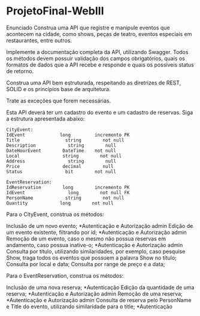 # ProjetoFinal-WebIII

Enunciado
Construa uma API que registre e manipule eventos que acontecem na cidade, como shows, peças de teatro, eventos especiais em restaurantes, entre outros.

Implemente a documentação completa da API, utilizando Swagger. Todos os métodos devem possuir validação dos campos obrigatórios, quais os formatos de dados que a API recebe e responde e quais os possíveis status de retorno.

Construa uma API bem estruturada, respeitando as diretrizes de REST, SOLID e os princípios base de arquitetura.

Trate as exceções que forem necessárias.

Esta API deverá ter um cadastro do evento e um cadastro de reservas. Siga a estrutura apresentada abaixo:

```
CityEvent:
IdEvent             long         incremento PK
Title                 string        not null
Description            string        null
DateHourEvent        DateTime    not null
Local                string        not null
Address                string        null
Price                decimal        null
Status                bit        not null

EventReservation:
IdReservation        long        incremento PK
IdEvent                long        not null FK
PersonName            string        not null
Quantity            long        not null
```

Para o CityEvent, construa os métodos:

Inclusão de um novo evento; *Autenticação e Autorização admin
Edição de um evento existente, filtrando por id; *Autenticação e Autorização admin
Remoção de um evento, caso o mesmo não possua reservas em andamento, caso possua inative-o; *Autenticação e Autorização admin
Consulta por título, utilizando similaridades, por exemplo, caso pesquise Show, traga todos os eventos que possuem a palavra Show no título;
Consulta por local e data;
Consulta por range de preço e a data;

Para o EventReservation, construa os métodos:

Inclusão de uma nova reserva; *Autenticação
Edição da quantidade de uma reserva; *Autenticação e Autorização admin
Remoção de uma reserva; *Autenticação e Autorização admin
Consulta de reserva pelo PersonName e Title do evento, utilizando similaridade para o title; *Autenticação
